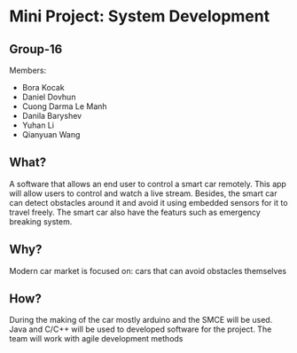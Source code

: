 <h1> Mini Project: System Development </h1>

<div>
<h2> Group-16 </h2>
  <p> Members:</p>
  <ul>
    <li>Bora Kocak</li>
    <li>Daniel Dovhun</li>
    <li>Cuong Darma Le Manh</li>
    <li>Danila Baryshev</li>
    <li>Yuhan Li</li>
    <li>Qianyuan Wang</li>
   </ul>
</div>
<div>
  <h2> What? </h2>
  <p>  A software that allows an end user to control a smart car remotely. This app will allow users to control and watch a live stream. Besides, the smart car can detect obstacles around it and avoid it using embedded sensors for it to travel freely. The smart car also have the featurs such as emergency breaking system.
  </p>
</div>
<div>
  <h2> Why? </h2>
  <p>
Modern car market is focused on:  
cars that can avoid obstacles themselves
  </p>
  <h2> How?</h2>
  <p>During the making of the car mostly arduino and the SMCE will be used. Java and C/C++ will be used to developed software for the project.
The team will work with agile development methods
  </p>
</div>
 

